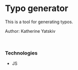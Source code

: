 ﻿# Typo generator
<p> This is a tool for generating typos.</p>
<p> Author: Katherine Yatskiv</p>
</br>
<p> <h3> Technologies </h3>
<ul>
<li> JS </li>
</ul>
</p>


